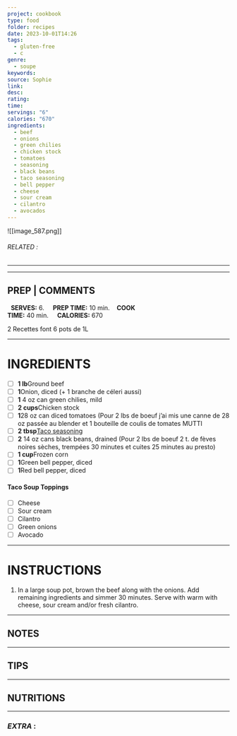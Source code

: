 ```yaml
---
project: cookbook
type: food
folder: recipes
date: 2023-10-01T14:26
tags:
  - gluten-free
  - c
genre:
  - soupe
keywords: 
source: Sophie
link: 
desc: 
rating: 
time: 
servings: "6"
calories: "670"
ingredients:
  - beef
  - onions
  - green chilies
  - chicken stock
  - tomatoes
  - seasoning
  - black beans
  - taco seasoning
  - bell pepper
  - cheese
  - sour cream
  - cilantro
  - avocados
---
```


![[image_587.png]]
###### *RELATED* : 
---


---
## PREP | COMMENTS

  **SERVES:** 6.     **PREP TIME:** 10 min.    **COOK TIME:** 40 min.     **CALORIES:** 670

2 Recettes font 6 pots de 1L

---
# INGREDIENTS

- [ ] **1 lb**Ground beef
- [ ] **1**Onion, diced (+ 1 branche de céleri aussi)
- [ ] **1** 4 oz can green chilies, mild
- [ ] **2 cups**Chicken stock
- [ ] **1**28 oz can diced tomatoes (Pour 2 lbs de boeuf j’ai mis une canne de 28 oz passée au blender et 1 bouteille de coulis de tomates MUTTI  
- [ ] **2 tbsp**[Taco seasoning](https://themodernproper.com/posts/homemade-taco-seasoning) 
- [ ] **2** 14 oz cans black beans, drained (Pour 2 lbs de boeuf 2 t. de fèves noires sèches, trempées 30 minutes et cuites 25 minutes au presto)
- [ ] **1 cup**Frozen corn
- [ ] **1**Green bell pepper, diced
- [ ] **1**Red bell pepper, diced 
    
#### Taco Soup Toppings

- [ ] Cheese
- [ ] Sour cream
- [ ] Cilantro
- [ ] Green onions
- [ ] Avocado

---
# INSTRUCTIONS

1. In a large soup pot, brown the beef along with the onions. Add remaining ingredients and simmer 30 minutes. Serve with warm with cheese, sour cream and/or fresh cilantro.

---
## NOTES



---
## TIPS



---
## NUTRITIONS



---
### *EXTRA* :



